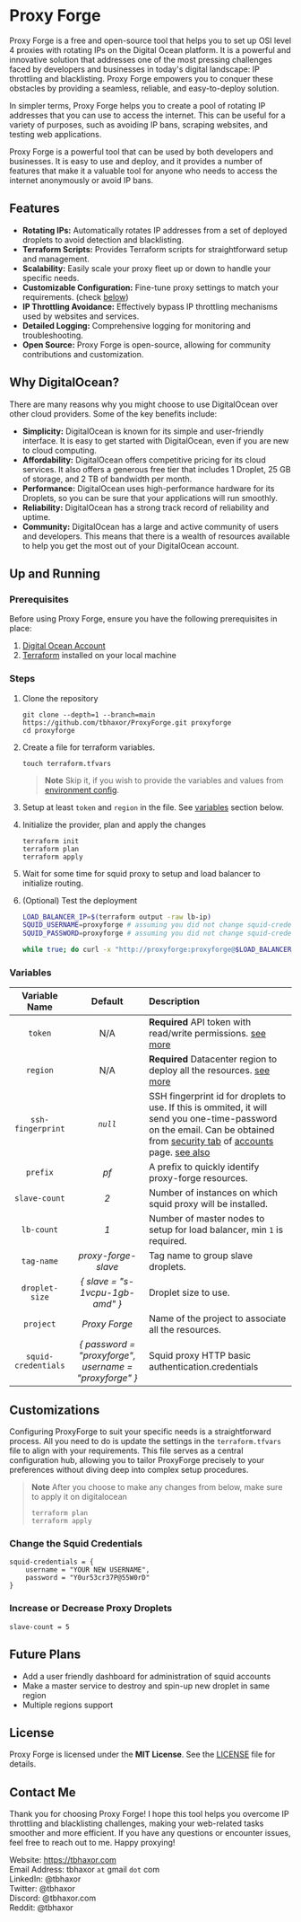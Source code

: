 # Proxy Forge

Proxy Forge is a free and open-source tool that helps you to set up OSI level 4 proxies with rotating IPs on the Digital Ocean platform. It is a powerful and innovative solution that addresses one of the most pressing challenges faced by developers and businesses in today's digital landscape: IP throttling and blacklisting. Proxy Forge empowers you to conquer these obstacles by providing a seamless, reliable, and easy-to-deploy solution.

In simpler terms, Proxy Forge helps you to create a pool of rotating IP addresses that you can use to access the internet. This can be useful for a variety of purposes, such as avoiding IP bans, scraping websites, and testing web applications.

Proxy Forge is a powerful tool that can be used by both developers and businesses. It is easy to use and deploy, and it provides a number of features that make it a valuable tool for anyone who needs to access the internet anonymously or avoid IP bans.

## Features

- **Rotating IPs:** Automatically rotates IP addresses from a set of deployed droplets to avoid detection and blacklisting.
- **Terraform Scripts:** Provides Terraform scripts for straightforward setup and management.
- **Scalability:** Easily scale your proxy fleet up or down to handle your specific needs.
- **Customizable Configuration:** Fine-tune proxy settings to match your requirements. (check [below](#customizations))
- **IP Throttling Avoidance:** Effectively bypass IP throttling mechanisms used by websites and services.
- **Detailed Logging:** Comprehensive logging for monitoring and troubleshooting.
- **Open Source:** Proxy Forge is open-source, allowing for community contributions and customization.

## Why DigitalOcean?

There are many reasons why you might choose to use DigitalOcean over other cloud providers. Some of the key benefits include:

- **Simplicity:** DigitalOcean is known for its simple and user-friendly interface. It is easy to get started with DigitalOcean, even if you are new to cloud computing.
- **Affordability:** DigitalOcean offers competitive pricing for its cloud services. It also offers a generous free tier that includes 1 Droplet, 25 GB of storage, and 2 TB of bandwidth per month.
- **Performance:** DigitalOcean uses high-performance hardware for its Droplets, so you can be sure that your applications will run smoothly.
- **Reliability:** DigitalOcean has a strong track record of reliability and uptime.
- **Community:** DigitalOcean has a large and active community of users and developers. This means that there is a wealth of resources available to help you get the most out of your DigitalOcean account.

## Up and Running

### Prerequisites

Before using Proxy Forge, ensure you have the following prerequisites in place:

1. [Digital Ocean Account](https://www.digitalocean.com/?refcode=a7587e994b7e&utm_campaign=Referral_Invite&utm_medium=Referral_Program&utm_source=badge)
2. [Terraform](https://docs.digitalocean.com/reference/terraform/getting-started/) installed on your local machine

### Steps

1.  Clone the repository

    ```console
    git clone --depth=1 --branch=main https://github.com/tbhaxor/ProxyForge.git proxyforge
    cd proxyforge
    ```

2.  Create a file for terraform variables.

    ```console
    touch terraform.tfvars
    ```

    > **Note** Skip it, if you wish to provide the variables and values from [environment config](https://developer.hashicorp.com/terraform/cli/config/environment-variables#tf_var_name).

3.  Setup at least `token` and `region` in the file. See [variables](#variables) section below.

4.  Initialize the provider, plan and apply the changes

    ```console
    terraform init
    terraform plan
    terraform apply
    ```

5.  Wait for some time for squid proxy to setup and load balancer to initialize routing.
6.  (Optional) Test the deployment

    ```sh
    LOAD_BALANCER_IP=$(terraform output -raw lb-ip)
    SQUID_USERNAME=proxyforge # assuming you did not change squid-credentials.username in the tfvars
    SQUID_PASSWORD=proxyforge # assuming you did not change squid-credentials.password in the tfvars

    while true; do curl -x "http://proxyforge:proxyforge@$LOAD_BALANCER_IP:80" https://ifconfig.me; echo; done
    ```

### Variables

|    Variable Name    |                        Default                         | Description                                                                                                                                                                                                                                                                                                                             |
| :-----------------: | :----------------------------------------------------: | :-------------------------------------------------------------------------------------------------------------------------------------------------------------------------------------------------------------------------------------------------------------------------------------------------------------------------------------- |
|       `token`       |                          N/A                           | **Required** API token with read/write permissions. [see more](https://docs.digitalocean.com/reference/api/create-personal-access-token/)                                                                                                                                                                                               |
|      `region`       |                          N/A                           | **Required** Datacenter region to deploy all the resources. [see more](https://docs.digitalocean.com/products/platform/availability-matrix/)                                                                                                                                                                                            |
|  `ssh-fingerprint`  |                        _`null`_                        | SSH fingerprint id for droplets to use. If this is ommited, it will send you one-time-password on the email. Can be obtained from [security tab](https://i.imgur.com/TNTj7D8.png) of [accounts](https://cloud.digitalocean.com/account/security) page. [see also](https://docs.digitalocean.com/products/droplets/how-to/add-ssh-keys/) |
|      `prefix`       |                          _pf_                          | A prefix to quickly identify proxy-forge resources.                                                                                                                                                                                                                                                                                     |
|    `slave-count`    |                          _2_                           | Number of instances on which squid proxy will be installed.                                                                                                                                                                                                                                                                             |
|     `lb-count`      |                          _1_                           | Number of master nodes to setup for load balancer, min `1` is required.                                                                                                                                                                                                                                                                 |
|     `tag-name`      |                  _proxy-forge-slave_                   | Tag name to group slave droplets.                                                                                                                                                                                                                                                                                                       |
|   `droplet-size`    |            _{ slave = "s-1vcpu-1gb-amd" }_             | Droplet size to use.                                                                                                                                                                                                                                                                                                                    |
|      `project`      |                     _Proxy Forge_                      | Name of the project to associate all the resources.                                                                                                                                                                                                                                                                                     |
| `squid-credentials` | _{ password = "proxyforge", username = "proxyforge" }_ | Squid proxy HTTP basic authentication.credentials                                                                                                                                                                                                                                                                                       |

## Customizations

Configuring ProxyForge to suit your specific needs is a straightforward process. All you need to do is update the settings in the `terraform.tfvars` file to align with your requirements. This file serves as a central configuration hub, allowing you to tailor ProxyForge precisely to your preferences without diving deep into complex setup procedures.

> **Note** After you choose to make any changes from below, make sure to apply it on digitalocean
>
> ```console
> terraform plan
> terraform apply
> ```

### Change the Squid Credentials

```hcl
squid-credentials = {
    username = "YOUR NEW USERNAME",
    password = "Y0ur53cr37P@55W0rD"
}
```

### Increase or Decrease Proxy Droplets

```
slave-count = 5
```

## Future Plans

- Add a user friendly dashboard for administration of squid accounts
- Make a master service to destroy and spin-up new droplet in same region
- Multiple regions support

## License

Proxy Forge is licensed under the **MIT License**. See the [LICENSE](LICENSE) file for details.

## Contact Me

Thank you for choosing Proxy Forge! I hope this tool helps you overcome IP throttling and blacklisting challenges, making your web-related tasks smoother and more efficient. If you have any questions or encounter issues, feel free to reach out to me. Happy proxying!

Website: https://tbhaxor.com <br />
Email Address: tbhaxor `at` gmail `dot` com <br />
LinkedIn: @tbhaxor <br />
Twitter: @tbhaxor <br />
Discord: @tbhaxor.com <br />
Reddit: @tbhaxor <br />

